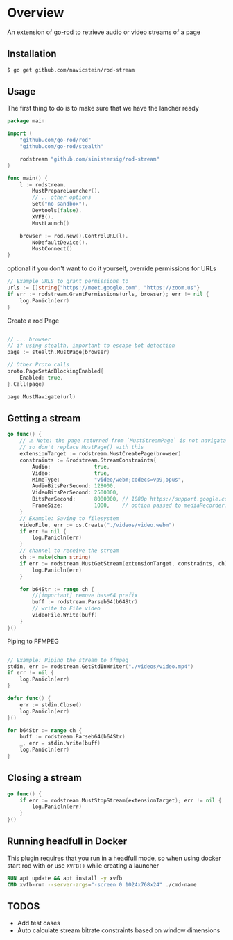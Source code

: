 # Overview

An extension of [go-rod](https://github.com/go-rod/rod) to retrieve audio or video streams of a page

## Installation

```sh
$ go get github.com/navicstein/rod-stream
```

## Usage

The first thing to do is to make sure that we have the lancher ready

```go
package main

import (
	"github.com/go-rod/rod"
	"github.com/go-rod/stealth"

	rodstream "github.com/sinistersig/rod-stream"
)

func main() {
	l := rodstream.
		MustPrepareLauncher().
        // .. other options
		Set("no-sandbox").
		Devtools(false).
		XVFB().
		MustLaunch()

	browser := rod.New().ControlURL(l).
		NoDefaultDevice().
		MustConnect()
}
```

optional if you don't want to do it yourself, override permissions for URLs

```go
// Example URLS to grant permissions to
urls := []string{"https://meet.google.com", "https://zoom.us"}
if err := rodstream.GrantPermissions(urls, browser); err != nil {
	log.Panicln(err)
}
```

Create a rod Page

```go

// ... browser
// if using stealth, important to escape bot detection
page := stealth.MustPage(browser)

// Other Proto calls
proto.PageSetAdBlockingEnabled{
	Enabled: true,
}.Call(page)

page.MustNavigate(url)

```

## Getting a stream

```go
go func() {
	// ⚠ Note: the page returned from `MustStreamPage` is not navigatable
	// so don't replace MustPage() with this
	extensionTarget := rodstream.MustCreatePage(browser)
	constraints := &rodstream.StreamConstraints{
		Audio:              true,
		Video:              true,
		MimeType:           "video/webm;codecs=vp9,opus",
		AudioBitsPerSecond: 128000,
		VideoBitsPerSecond: 2500000,
		BitsPerSecond:      8000000, // 1080p https://support.google.com/youtube/answer/1722171?hl=en#zippy=%2Cbitrate
		FrameSize:          1000,    // option passed to mediaRecorder.start(frameSize)
	}
	// Example: Saving to filesystem
	videoFile, err := os.Create("./videos/video.webm")
	if err != nil {
		log.Panicln(err)
	}
	// channel to receive the stream
	ch := make(chan string)
	if err := rodstream.MustGetStream(extensionTarget, constraints, ch); err != nil {
		log.Panicln(err)
	}

	for b64Str := range ch {
		//[important] remove base64 prefix
		buff := rodstream.Parseb64(b64Str)
		// write to File video
		videoFile.Write(buff)
	}
}()
```

Piping to FFMPEG

```go

// Example: Piping the stream to ffmpeg
stdin, err := rodstream.GetStdInWriter("./videos/video.mp4")
if err != nil {
    log.Panicln(err)
}

defer func() {
    err := stdin.Close()
    log.Panicln(err)
}()

for b64Str := range ch {
    buff := rodstream.Parseb64(b64Str)
    _, err = stdin.Write(buff)
    log.Panicln(err)
}
```

## Closing a stream

```go
go func() {
	if err := rodstream.MustStopStream(extensionTarget); err != nil {
		log.Panicln(err)
	}
}()
```

## Running headfull in Docker

This plugin requires that you run in a headfull mode, so when using docker
start rod with or use `XVFB()` while creating a launcher

```Dockerfile
RUN apt update && apt install -y xvfb
CMD xvfb-run --server-args="-screen 0 1024x768x24" ./cmd-name
```

## TODOS
 - Add test cases
 - Auto calculate stream bitrate constraints based on window dimensions 